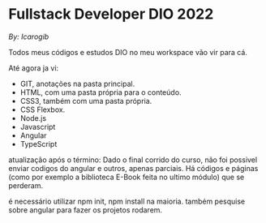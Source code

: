 # Fullstack Developer DIO 2022

_By: Icarogib_

Todos meus códigos e estudos DIO no meu workspace vão vir para cá.

Até agora ja vi: <br />

- GIT, anotações na pasta principal. <br />
- HTML, com uma pasta própria para o conteúdo. <br />
- CSS3, também com uma pasta própria. <br />
- CSS Flexbox. <br />
- Node.js  <br />
- Javascript <br />
- Angular <br />
- TypeScript <br />

atualização após o término:
Dado o final corrido do curso, não foi possivel enviar codigos do angular e outros, apenas parciais.
Há códigos e páginas (como por exemplo a biblioteca E-Book feita no ultimo módulo) que se perderam.

é necessário utilizar npm init, npm install na maioria.
também pesquise sobre angular para fazer os projetos rodarem.
